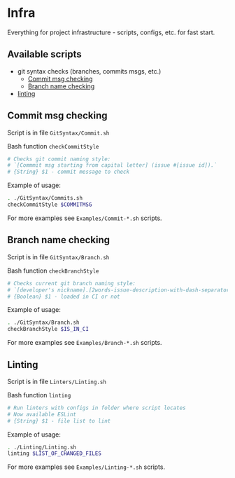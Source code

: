 # Infra
Everything for project infrastructure - scripts, configs, etc. for fast start.

## Available scripts
- git syntax checks (branches, commits msgs, etc.)
    - [Commit msg checking](#commit-msg)
    - [Branch name checking](#branch-name)
- [linting](#linting)


## <a name="commit-msg"></a> Commit msg checking
Script is in file `GitSyntax/Commit.sh`  

Bash function `checkCommitStyle`  
```sh
# Checks git commit naming style:
# `[Commmit msg starting from capital letter] (issue #[issue id]).`
# {String} $1 - commit message to check
```

Example of usage:
```sh
. ./GitSyntax/Commits.sh
checkCommitStyle $COMMITMSG
```
For more examples see `Examples/Commit-*.sh` scripts.


## <a name="branch-name"></a> Branch name checking
Script is in file `GitSyntax/Branch.sh`  

Bash function `checkBranchStyle`  
```sh
# Checks current git branch naming style:
# `[developer's nickname].[2words-issue-description-with-dash-separator].[issue id]`
# {Boolean} $1 - loaded in CI or not
```

Example of usage:
```sh
. ./GitSyntax/Branch.sh
checkBranchStyle $IS_IN_CI
```
For more examples see `Examples/Branch-*.sh` scripts.

## <a name="branch-name"></a> Linting
Script is in file `Linters/Linting.sh`  

Bash function `linting`  
```sh
# Run linters with configs in folder where script locates
# Now available ESLint
# {String} $1 - file list to lint
```

Example of usage:
```sh
. ./Linting/Linting.sh
linting $LIST_OF_CHANGED_FILES
```
For more examples see `Examples/Linting-*.sh` scripts.
